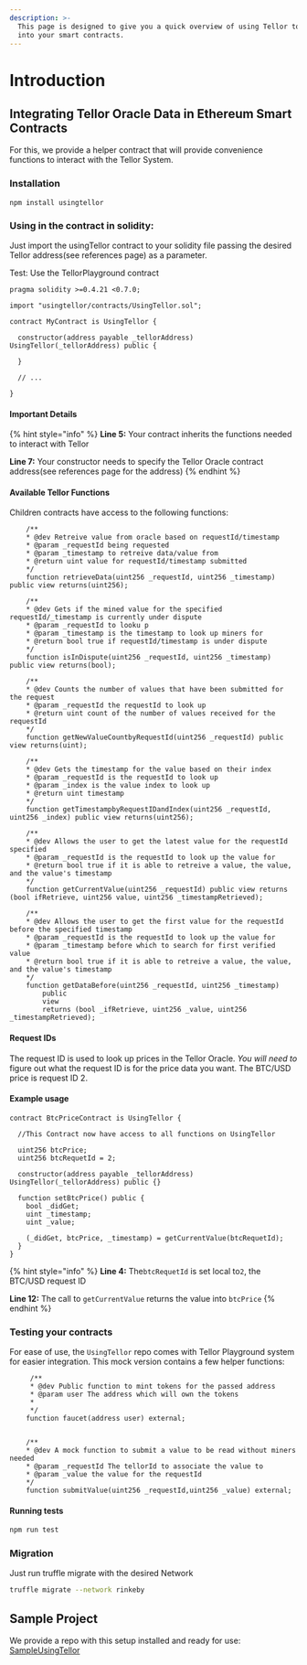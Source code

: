 ```yaml
---
description: >-
  This page is designed to give you a quick overview of using Tellor to get data
  into your smart contracts.
---
```


# Introduction

## Integrating Tellor Oracle Data in Ethereum Smart Contracts

For this, we provide a helper contract that will provide convenience functions to interact with the Tellor System.

### Installation

```text
npm install usingtellor
```

### Using in the contract in solidity:

Just import the usingTellor contract to your solidity file passing the desired Tellor address\(see references page\) as a parameter.

Test: Use the TellorPlayground contract

```text
pragma solidity >=0.4.21 <0.7.0;

import "usingtellor/contracts/UsingTellor.sol";

contract MyContract is UsingTellor {

  constructor(address payable _tellorAddress) UsingTellor(_tellorAddress) public {

  }

  // ...

}
```

#### Important Details

{% hint style="info" %}
**Line 5:** Your contract inherits the functions needed to interact with Tellor

**Line 7:** Your constructor needs to specify the Tellor Oracle contract address\(see references page for the address\)
{% endhint %}

#### Available Tellor Functions

Children contracts have access to the following functions:

```text
    /**
    * @dev Retreive value from oracle based on requestId/timestamp
    * @param _requestId being requested
    * @param _timestamp to retreive data/value from
    * @return uint value for requestId/timestamp submitted
    */
    function retrieveData(uint256 _requestId, uint256 _timestamp) public view returns(uint256);

    /**
    * @dev Gets if the mined value for the specified requestId/_timestamp is currently under dispute
    * @param _requestId to looku p
    * @param _timestamp is the timestamp to look up miners for
    * @return bool true if requestId/timestamp is under dispute
    */
    function isInDispute(uint256 _requestId, uint256 _timestamp) public view returns(bool);

    /**
    * @dev Counts the number of values that have been submitted for the request
    * @param _requestId the requestId to look up
    * @return uint count of the number of values received for the requestId
    */
    function getNewValueCountbyRequestId(uint256 _requestId) public view returns(uint);

    /**
    * @dev Gets the timestamp for the value based on their index
    * @param _requestId is the requestId to look up
    * @param _index is the value index to look up
    * @return uint timestamp
    */
    function getTimestampbyRequestIDandIndex(uint256 _requestId, uint256 _index) public view returns(uint256);

    /**
    * @dev Allows the user to get the latest value for the requestId specified
    * @param _requestId is the requestId to look up the value for
    * @return bool true if it is able to retreive a value, the value, and the value's timestamp
    */
    function getCurrentValue(uint256 _requestId) public view returns (bool ifRetrieve, uint256 value, uint256 _timestampRetrieved);

    /**
    * @dev Allows the user to get the first value for the requestId before the specified timestamp
    * @param _requestId is the requestId to look up the value for
    * @param _timestamp before which to search for first verified value
    * @return bool true if it is able to retreive a value, the value, and the value's timestamp
    */
    function getDataBefore(uint256 _requestId, uint256 _timestamp)
        public
        view
        returns (bool _ifRetrieve, uint256 _value, uint256 _timestampRetrieved);
```

#### Request IDs

The request ID is used to look up prices in the Tellor Oracle. _You will need to_ figure out what the request ID is for the price data you want. The BTC/USD price is request ID 2.

#### Example usage

```text
contract BtcPriceContract is UsingTellor {

  //This Contract now have access to all functions on UsingTellor

  uint256 btcPrice;
  uint256 btcRequetId = 2;

  constructor(address payable _tellorAddress) UsingTellor(_tellorAddress) public {}

  function setBtcPrice() public {
    bool _didGet;
    uint _timestamp;
    uint _value;

    (_didGet, btcPrice, _timestamp) = getCurrentValue(btcRequetId);
  }
}
```

{% hint style="info" %}
**Line 4:** The`btcRequetId` is set local to`2`, the BTC/USD request ID

**Line 12:** The call to `getCurrentValue` returns the value into `btcPrice`
{% endhint %}

### Testing your contracts

For ease of use, the `UsingTellor` repo comes with Tellor Playground system for easier integration. This mock version contains a few helper functions:

```text
     /**
     * @dev Public function to mint tokens for the passed address
     * @param user The address which will own the tokens
     *
     */
    function faucet(address user) external;


    /**
    * @dev A mock function to submit a value to be read without miners needed
    * @param _requestId The tellorId to associate the value to
    * @param _value the value for the requestId
    */
    function submitValue(uint256 _requestId,uint256 _value) external;
```

#### Running tests

```bash
npm run test
```

### Migration

Just run truffle migrate with the desired Network

```bash
truffle migrate --network rinkeby
```

## Sample Project

We provide a repo with this setup installed and ready for use: [SampleUsingTellor](https://github.com/tellor-io/sampleUsingTellor)

